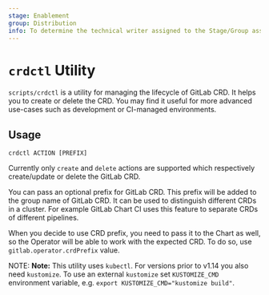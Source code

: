 ```yaml
---
stage: Enablement
group: Distribution
info: To determine the technical writer assigned to the Stage/Group associated with this page, see https://about.gitlab.com/handbook/engineering/ux/technical-writing/#designated-technical-writers
---
```


# `crdctl` Utility

`scripts/crdctl` is a utility for managing the lifecycle of GitLab CRD. It helps you to create or delete the CRD.
You may find it useful for more advanced use-cases such as development or CI-managed environments.

## Usage

```shell
crdctl ACTION [PREFIX]
```

Currently only `create` and `delete` actions are supported which respectively create/update or delete the GitLab CRD.

You can pass an optional prefix for GitLab CRD. This prefix will be added to the group name of GitLab CRD. It can be
used to distinguish different CRDs in a cluster. For example GitLab Chart CI uses this feature to separate CRDs of
different pipelines.

When you decide to use CRD prefix, you need to pass it to the Chart as well, so the Operator will be able to work with
the expected CRD. To do so, use `gitlab.operator.crdPrefix` value.

NOTE: **Note:**
This utility uses `kubectl`. For versions prior to v1.14 you also need `kustomize`. To use an external
`kustomize` set `KUSTOMIZE_CMD` environment variable, e.g. `export KUSTOMIZE_CMD="kustomize build"`.
